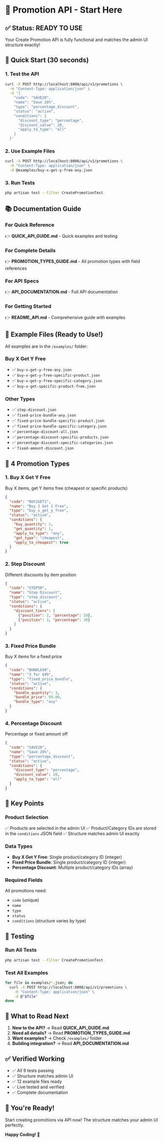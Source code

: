 # 🎯 Promotion API - Start Here

## ✅ Status: READY TO USE

Your Create Promotion API is fully functional and matches the admin UI structure exactly!

## 🚀 Quick Start (30 seconds)

### 1. Test the API
```bash
curl -X POST http://localhost:8000/api/v1/promotions \
  -H "Content-Type: application/json" \
  -d '{
    "code": "SAVE20",
    "name": "Save 20%",
    "type": "percentage_discount",
    "status": "active",
    "conditions": {
      "discount_type": "percentage",
      "discount_value": 20,
      "apply_to_type": "all"
    }
  }'
```

### 2. Use Example Files
```bash
curl -X POST http://localhost:8000/api/v1/promotions \
  -H "Content-Type: application/json" \
  -d @examples/buy-x-get-y-free-any.json
```

### 3. Run Tests
```bash
php artisan test --filter CreatePromotionTest
```

## 📚 Documentation Guide

### For Quick Reference
👉 **QUICK_API_GUIDE.md** - Quick examples and testing

### For Complete Details
👉 **PROMOTION_TYPES_GUIDE.md** - All promotion types with field references

### For API Specs
👉 **API_DOCUMENTATION.md** - Full API documentation

### For Getting Started
👉 **README_API.md** - Comprehensive guide with examples

## 📁 Example Files (Ready to Use!)

All examples are in the `/examples/` folder:

### Buy X Get Y Free
- ✅ `buy-x-get-y-free-any.json`
- ✅ `buy-x-get-y-free-specific-product.json`
- ✅ `buy-x-get-y-free-specific-category.json`
- ✅ `buy-x-get-specific-product-free.json`

### Other Types
- ✅ `step-discount.json`
- ✅ `fixed-price-bundle-any.json`
- ✅ `fixed-price-bundle-specific-product.json`
- ✅ `fixed-price-bundle-specific-category.json`
- ✅ `percentage-discount-all.json`
- ✅ `percentage-discount-specific-products.json`
- ✅ `percentage-discount-specific-categories.json`
- ✅ `fixed-amount-discount.json`

## 🎯 4 Promotion Types

### 1. Buy X Get Y Free
Buy X items, get Y items free (cheapest or specific products)

```json
{
  "code": "BUY2GET1",
  "name": "Buy 2 Get 1 Free",
  "type": "buy_x_get_y_free",
  "status": "active",
  "conditions": {
    "buy_quantity": 2,
    "get_quantity": 1,
    "apply_to_type": "any",
    "get_type": "cheapest",
    "apply_to_cheapest": true
  }
}
```

### 2. Step Discount
Different discounts by item position

```json
{
  "code": "STEP50",
  "name": "Step Discount",
  "type": "step_discount",
  "status": "active",
  "conditions": {
    "discount_tiers": [
      {"position": 2, "percentage": 20},
      {"position": 3, "percentage": 30}
    ]
  }
}
```

### 3. Fixed Price Bundle
Buy X items for a fixed price

```json
{
  "code": "BUNDLE99",
  "name": "3 for $99",
  "type": "fixed_price_bundle",
  "status": "active",
  "conditions": {
    "bundle_quantity": 3,
    "bundle_price": 99.00,
    "bundle_type": "any"
  }
}
```

### 4. Percentage Discount
Percentage or fixed amount off

```json
{
  "code": "SAVE20",
  "name": "Save 20%",
  "type": "percentage_discount",
  "status": "active",
  "conditions": {
    "discount_type": "percentage",
    "discount_value": 20,
    "apply_to_type": "all"
  }
}
```

## 🔑 Key Points

### Product Selection
✅ Products are selected in the admin UI
✅ Product/Category IDs are stored in the `conditions` JSON field
✅ Structure matches admin UI exactly

### Data Types
- **Buy X Get Y Free**: Single product/category ID (integer)
- **Fixed Price Bundle**: Single product/category ID (integer)
- **Percentage Discount**: Multiple product/category IDs (array)

### Required Fields
All promotions need:
- `code` (unique)
- `name`
- `type`
- `status`
- `conditions` (structure varies by type)

## 🧪 Testing

### Run All Tests
```bash
php artisan test --filter CreatePromotionTest
```

### Test All Examples
```bash
for file in examples/*.json; do
  curl -X POST http://localhost:8000/api/v1/promotions \
    -H "Content-Type: application/json" \
    -d @"$file"
done
```

## 📖 What to Read Next

1. **New to the API?** → Read **QUICK_API_GUIDE.md**
2. **Need all details?** → Read **PROMOTION_TYPES_GUIDE.md**
3. **Want examples?** → Check `/examples/` folder
4. **Building integration?** → Read **API_DOCUMENTATION.md**

## ✅ Verified Working

- ✅ All 9 tests passing
- ✅ Structure matches admin UI
- ✅ 12 example files ready
- ✅ Live tested and verified
- ✅ Complete documentation

## 🎉 You're Ready!

Start creating promotions via API now! The structure matches your admin UI perfectly.

**Happy Coding! 🚀**
